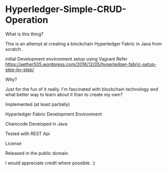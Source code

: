 # Hyperledger-Simple-CRUD-Operation

What is this thing?

This is an attempt at creating a blockchain Hyperledger Fabric in Java from scratch .

initial Development environment setup using Vagrant Refer https://aether505.wordpress.com/2016/12/05/hyperledger-fabric-setup-step-by-step/


Why?

Just for the fun of it really. I'm fascinated with blockchain technology and what better way to learn about it than to create my own?

Implemented (at least partially)

Hyperledger Fabric Development Environment

Chaincode Developed in Java

Tested with REST Api

License

Released in the public domain. 

I would appreciate credit where possible. :)

